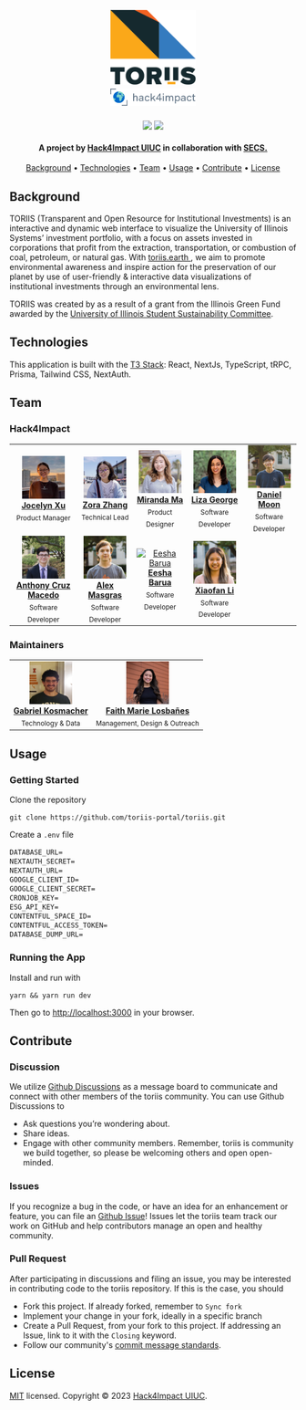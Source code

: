 <h1 align="center">
  <br/>
  <img href="https://www.toriis.earth/home" src="public/toriis.png" alt="hack4impact logo" width="150"></a>
  </br>
  <a href="https://uiuc.hack4impact.org"><img src="https://raw.githubusercontent.com/hack4impact-uiuc/uiuc.hack4impact.org/master/public/images/colored-logo.svg" alt="hack4impact logo" width="150"></a>
</h1>

<p align="center">
    <img src="https://img.shields.io/github/checks-status/hack4impact-uiuc/mern-template/main?style=flat-square">
    <img src="https://img.shields.io/badge/license-MIT-blue?style=flat-square">
</p>

<h4 align="center">A project by <a href="https://uiuc.hack4impact.org/" target="_blank">Hack4Impact UIUC</a> in collaboration with <a href="https://secsatuiuc.web.illinois.edu/" target="_blank">SECS.</a></h4>

<p align="center">
  <a href="#background">Background</a> •
  <a href="#technologies">Technologies</a> •
  <a href="#team">Team</a> •
  <a href="#usage">Usage</a> •
  <a href="#contribute">Contribute</a> •
  <a href="#license">License</a>
</p>

## Background

TORIIS (Transparent and Open Resource for Institutional Investments) is an interactive and dynamic web interface to visualize the University of Illinois Systems’ investment portfolio, with a focus on assets invested in corporations that profit from the extraction, transportation, or combustion of coal, petroleum, or natural gas. With [toriis.earth ](https://www.toriis.earth/home), we aim to promote environmental awareness and inspire action for the preservation of our planet by use of user-friendly & interactive data visualizations of institutional investments through an environmental lens.

TORIIS was created by as a result of a grant from the Illinois Green Fund awarded by the [University of Illinois Student Sustainability Committee](https://www.studentaffairs.illinois.edu/about/committees/student-sustainability-committee).

## Technologies

This application is built with the [T3 Stack](https://create.t3.gg/): React, NextJs, TypeScript, tRPC, Prisma, Tailwind CSS, NextAuth.

## Team

### Hack4Impact

<table align="center">
  <tr>
    <td align="center"><a href="https://www.linkedin.com/in/jocelyn-xu-a931511b3/"><img src="./photos/jocelyn-xu.jpg" width="75px;" alt="Jocelyn Xu"/><br /><b>Jocelyn Xu</b></a><br /><sub>Product Manager</sub></td>
    <td align="center"><a href="https://www.linkedin.com/in/zorazhang28/"><img src="./photos/zora-zhang.jpg" width="75px;" alt="Zora Zhang"/><br /><b>Zora Zhang</b></a><br /><sub>Technical Lead</sub></td>
    <td align="center"><a href="https://www.linkedin.com/in/miranda-ma-270839231/"><img src="./photos/miranda-ma.jpg" width="75px;" alt="Miranda Ma"/><br /><b>Miranda Ma</b></a><br /><sub>Product Designer</sub></td>
    <td align="center"><a href="https://www.linkedin.com/in/george-liza/"><img src="./photos/liza-george.jpg" width="75px;" alt="Liza George"/><br /><b>Liza George</b></a><br /><sub>Software Developer</sub></td>
    <td align="center"><a href="https://www.linkedin.com/in/daniel-moon1/"><img src="./photos/daniel-moon.jpg" width="75px;" alt="Daniel Moon"/><br /><b>Daniel Moon</b></a><br /><sub>Software Developer</sub></td>
  </tr>
  <tr>
    <td align="center"><a href="https://www.linkedin.com/in/acruzmacedo/"><img src="./photos/anthony-cruz-macedo.jpg" width="75px;" alt="Anthony Cruz Macedo"/><br /><b>Anthony Cruz Macedo</b></a><br /><sub>Software Developer</sub></td>
    <td align="center"><a href="https://www.linkedin.com/in/alex-masgras/"><img src="./photos/alex-masgras.jpg" width="75px;" alt="Alex Masgras"/><br /><b>Alex Masgras</b></a><br /><sub>Software Developer</sub></td>
    <td align="center"><a href="https://www.linkedin.com/in/eesha-barua/"><img src="./photos/eesha-barua.jpg" width="75px;" alt="Eesha Barua"/><br /><b>Eesha Barua</b></a><br /><sub>Software Developer</sub></td>
    <td align="center"><a href="https://www.linkedin.com/in/xiaofan-li/"><img src="./photos/xiaofan-li.jpeg" width="75px;" alt="Chatty Pusheen"/><br /><b>Xiaofan Li</b></a><br /><sub>Software Developer</sub></td>
  </table>

### Maintainers

<table align="center">
  <tr>
    <td align="center"><a href="https://www.linkedin.com/in/gabriel-kosmacher-9b2ba7148/"><img src="./photos/gabriel-kosmacher.jpg" width="75px;" alt="Gabriel Kosmacher"/><br /><b>Gabriel Kosmacher</b></a><br /><sub>Technology & Data</sub></td>
    <td align="center"><a href="https://www.linkedin.com/in/faith-losbanes-527a97196/"><img src="./photos/faith-losbanes.jpg" width="75px;" alt="Faith Marie Losbañes"/><br /><b>Faith Marie Losbañes</b></a><br /><sub>Management, Design & Outreach</sub></td>
  </table>

## Usage

### Getting Started

Clone the repository

```
git clone https://github.com/toriis-portal/toriis.git
```

Create a `.env` file

```
DATABASE_URL=
NEXTAUTH_SECRET=
NEXTAUTH_URL=
GOOGLE_CLIENT_ID=
GOOGLE_CLIENT_SECRET=
CRONJOB_KEY=
ESG_API_KEY=
CONTENTFUL_SPACE_ID=
CONTENTFUL_ACCESS_TOKEN=
DATABASE_DUMP_URL=
```

### Running the App

Install and run with

```
yarn && yarn run dev
```

Then go to [http://localhost:3000](http://localhost:3000) in your browser.

## Contribute

### Discussion

We utilize [Github Discussions](https://github.com/toriis-portal/toriis/discussions) as a message board to communicate and connect with other members of the toriis community. You can use Github Discussions to

- Ask questions you’re wondering about.
- Share ideas.
- Engage with other community members.
  Remember, toriis is community we build together, so please be welcoming others and open open-minded.

### Issues

If you recognize a bug in the code, or have an idea for an enhancement or feature, you can file an [Github Issue](https://github.com/toriis-portal/toriis/issues)! Issues let the toriis team track our work on GitHub and help contributors manage an open and healthy community.

### Pull Request

After participating in discussions and filing an issue, you may be interested in contributing code to the toriis repository. If this is the case, you should

- Fork this project. If already forked, remember to `Sync fork`
- Implement your change in your fork, ideally in a specific branch
- Create a Pull Request, from your fork to this project. If addressing an Issue, link to it with the `Closing` keyword.
- Follow our community's [commit message standards](https://gist.github.com/tonibardina/9290fbc7d605b4f86919426e614fe692).

## License

[MIT](https://github.com/hack4impact-uiuc/ymca/blob/master/LICENSE) licensed. Copyright © 2023 [Hack4Impact UIUC](https://github.com/hack4impact-uiuc).
